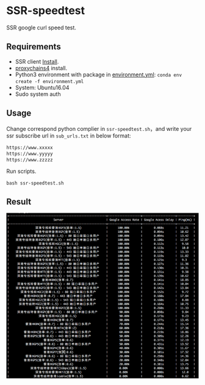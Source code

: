 # SSR-speedtest
SSR google curl speed test.



## Requirements

- SSR client [Install](https://github.com/zhanzy178/ssr-speedtest/blob/master/ssr_client/install.sh).
- [proxychains4](https://github.com/rofl0r/proxychains-ng) install.
- Python3 environment with package in [environment.yml](https://github.com/zhanzy178/ssr-speedtest/blob/master/environment.yml): `conda env create -f environment.yml`
- System: Ubuntu16.04
- Sudo system auth



## Usage

Change correspond python complier in `ssr-speedtest.sh`，and write your ssr subscribe url in `sub_urls.txt` in below format:

```
https://www.xxxxx
https://www.yyyyy
https://www.zzzzz
```

Run scripts.

```
bash ssr-speedtest.sh
```



## Result

![image-20191108144043089](README/image-20191108144043089.png)